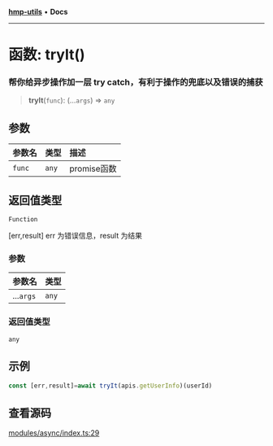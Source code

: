 [**hmp-utils**](../README.md) • **Docs**

***

# 函数: tryIt()

### 帮你给异步操作加一层 try catch，有利于操作的兜底以及错误的捕获

> **tryIt**(`func`): (...`args`) => `any`

## 参数

| 参数名 | 类型 | 描述 |
| :------ | :------ | :------ |
| `func` | `any` | promise函数 |

## 返回值类型

`Function`

[err,result] err 为错误信息，result 为结果

### 参数

| 参数名 | 类型 |
| :------ | :------ |
| ...`args` | `any` |

### 返回值类型

`any`

## 示例

```ts
const [err,result]=await tryIt(apis.getUserInfo)(userId)
```

## 查看源码

[modules/async/index.ts:29](https://github.com/hmp1049127947/hmp-utils/blob/4a6ef6c09762a1cd3b8d7a3366d8664e5e49db4c/src/modules/async/index.ts#L29)
